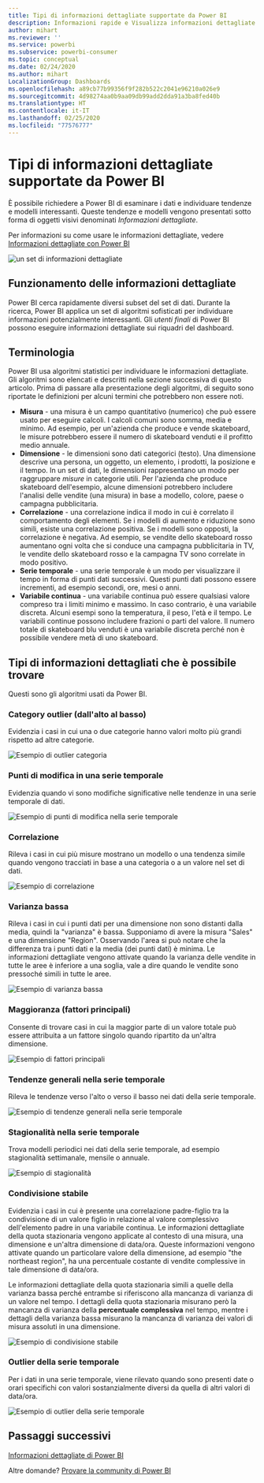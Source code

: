 ```yaml
---
title: Tipi di informazioni dettagliate supportate da Power BI
description: Informazioni rapide e Visualizza informazioni dettagliate con Power BI.
author: mihart
ms.reviewer: ''
ms.service: powerbi
ms.subservice: powerbi-consumer
ms.topic: conceptual
ms.date: 02/24/2020
ms.author: mihart
LocalizationGroup: Dashboards
ms.openlocfilehash: a89cb77b99356f9f282b522c2041e96210a026e9
ms.sourcegitcommit: 4d98274aa0b9aa09db99add2dda91a3ba8fed40b
ms.translationtype: HT
ms.contentlocale: it-IT
ms.lasthandoff: 02/25/2020
ms.locfileid: "77576777"
---
```

# <a name="types-of-insights-supported-by-power-bi"></a>Tipi di informazioni dettagliate supportate da Power BI

È possibile richiedere a Power BI di esaminare i dati e individuare tendenze e modelli interessanti. Queste tendenze e modelli vengono presentati sotto forma di oggetti visivi denominati *Informazioni dettagliate*. 

Per informazioni su come usare le informazioni dettagliate, vedere [Informazioni dettagliate con Power BI](end-user-insights.md)

![un set di informazioni dettagliate](media/end-user-insight-types/power-bi-insight.png)

## <a name="how-does-insights-work"></a>Funzionamento delle informazioni dettagliate
Power BI cerca rapidamente diversi subset del set di dati. Durante la ricerca, Power BI applica un set di algoritmi sofisticati per individuare informazioni potenzialmente interessanti. Gli *utenti finali* di Power BI possono eseguire informazioni dettagliate sui riquadri del dashboard.

## <a name="some-terminology"></a>Terminologia
Power BI usa algoritmi statistici per individuare le informazioni dettagliate. Gli algoritmi sono elencati e descritti nella sezione successiva di questo articolo. Prima di passare alla presentazione degli algoritmi, di seguito sono riportate le definizioni per alcuni termini che potrebbero non essere noti. 

* **Misura** - una misura è un campo quantitativo (numerico) che può essere usato per eseguire calcoli. I calcoli comuni sono somma, media e minimo. Ad esempio, per un'azienda che produce e vende skateboard, le misure potrebbero essere il numero di skateboard venduti e il profitto medio annuale.  
* **Dimensione** - le dimensioni sono dati categorici (testo). Una dimensione descrive una persona, un oggetto, un elemento, i prodotti, la posizione e il tempo. In un set di dati, le dimensioni rappresentano un modo per raggruppare *misure* in categorie utili. Per l'azienda che produce skateboard dell'esempio, alcune dimensioni potrebbero includere l'analisi delle vendite (una misura) in base a modello, colore, paese o campagna pubblicitaria.   
* **Correlazione** - una correlazione indica il modo in cui è correlato il comportamento degli elementi.  Se i modelli di aumento e riduzione sono simili, esiste una correlazione positiva. Se i modelli sono opposti, la correlazione è negativa. Ad esempio, se vendite dello skateboard rosso aumentano ogni volta che si conduce una campagna pubblicitaria in TV, le vendite dello skateboard rosso e la campagna TV sono correlate in modo positivo.
* **Serie temporale** - una serie temporale è un modo per visualizzare il tempo in forma di punti dati successivi. Questi punti dati possono essere incrementi, ad esempio secondi, ore, mesi o anni.  
* **Variabile continua** - una variabile continua può essere qualsiasi valore compreso tra i limiti minimo e massimo. In caso contrario, è una variabile discreta. Alcuni esempi sono la temperatura, il peso, l'età e il tempo. Le variabili continue possono includere frazioni o parti del valore. Il numero totale di skateboard blu venduti è una variabile discreta perché non è possibile vendere metà di uno skateboard.  

## <a name="what-types-of-insights-can-you-find"></a>Tipi di informazioni dettagliati che è possibile trovare
Questi sono gli algoritmi usati da Power BI. 

### <a name="category-outliers-topbottom"></a>Category outlier (dall'alto al basso)
Evidenzia i casi in cui una o due categorie hanno valori molto più grandi rispetto ad altre categorie.  

![Esempio di outlier categoria](./media/end-user-insight-types/pbi-auto-insight-types-category-outliers.png)

### <a name="change-points-in-a-time-series"></a>Punti di modifica in una serie temporale
Evidenzia quando vi sono modifiche significative nelle tendenze in una serie temporale di dati.

![Esempio di punti di modifica nella serie temporale](./media/end-user-insight-types/pbi-auto-insight-types-changepoint.png)

### <a name="correlation"></a>Correlazione
Rileva i casi in cui più misure mostrano un modello o una tendenza simile quando vengono tracciati in base a una categoria o a un valore nel set di dati.

![Esempio di correlazione](./media/end-user-insight-types/pbi-auto-insight-types-correlation.png)

### <a name="low-variance"></a>Varianza bassa
Rileva i casi in cui i punti dati per una dimensione non sono distanti dalla media, quindi la "varianza" è bassa. Supponiamo di avere la misura "Sales" e una dimensione "Region". Osservando l'area si può notare che la differenza tra i punti dati e la media (dei punti dati) è minima. Le informazioni dettagliate vengono attivate quando la varianza delle vendite in tutte le aree è inferiore a una soglia, vale a dire quando le vendite sono pressoché simili in tutte le aree.

![Esempio di varianza bassa](./media/end-user-insight-types/power-bi-low-variance.png)

### <a name="majority-major-factors"></a>Maggioranza (fattori principali)
Consente di trovare casi in cui la maggior parte di un valore totale può essere attribuita a un fattore singolo quando ripartito da un'altra dimensione.  

![Esempio di fattori principali](./media/end-user-insight-types/pbi-auto-insight-types-majority.png)

### <a name="overall-trends-in-time-series"></a>Tendenze generali nella serie temporale
Rileva le tendenze verso l'alto o verso il basso nei dati della serie temporale.

![Esempio di tendenze generali nella serie temporale](./media/end-user-insight-types/pbi-auto-insight-types-trend.png)

### <a name="seasonality-in-time-series"></a>Stagionalità nella serie temporale
Trova modelli periodici nei dati della serie temporale, ad esempio stagionalità settimanale, mensile o annuale.

![Esempio di stagionalità](./media/end-user-insight-types/pbi-auto-insight-types-seasonality-new.png)

### <a name="steady-share"></a>Condivisione stabile
Evidenzia i casi in cui è presente una correlazione padre-figlio tra la condivisione di un valore figlio in relazione al valore complessivo dell'elemento padre in una variabile continua. Le informazioni dettagliate della quota stazionaria vengono applicate al contesto di una misura, una dimensione e un'altra dimensione di data/ora. Queste informazioni vengono attivate quando un particolare valore della dimensione, ad esempio "the northeast region", ha una percentuale costante di vendite complessive in tale dimensione di data/ora.

Le informazioni dettagliate della quota stazionaria simili a quelle della varianza bassa perché entrambe si riferiscono alla mancanza di varianza di un valore nel tempo. I dettagli della quota stazionaria misurano però la mancanza di varianza della **percentuale complessiva** nel tempo, mentre i dettagli della varianza bassa misurano la mancanza di varianza dei valori di misura assoluti in una dimensione.

![Esempio di condivisione stabile](./media/end-user-insight-types/pbi-auto-insight-types-steadyshare.png)

### <a name="time-series-outliers"></a>Outlier della serie temporale
Per i dati in una serie temporale, viene rilevato quando sono presenti date o orari specifichi con valori sostanzialmente diversi da quella di altri valori di data/ora.

![Esempio di outlier della serie temporale](./media/end-user-insight-types/pbi-auto-insight-types-time-series-outliers.png)

## <a name="next-steps"></a>Passaggi successivi
[Informazioni dettagliate di Power BI](end-user-insights.md)

Altre domande? [Provare la community di Power BI](https://community.powerbi.com/)

